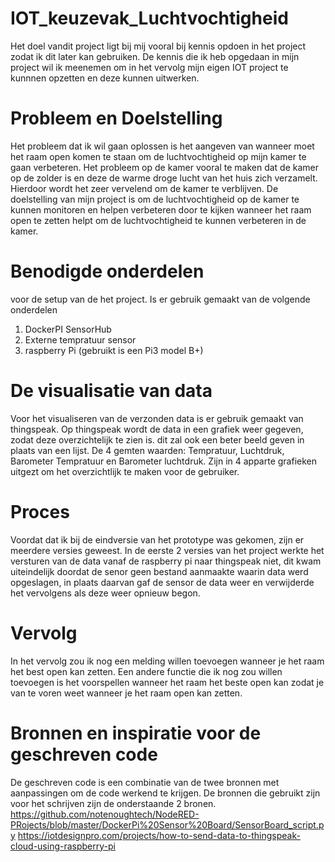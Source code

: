 # IOT_keuzevak_Luchtvochtigheid
Het doel vandit project ligt bij mij vooral bij kennis opdoen in het project zodat ik dit later kan gebruiken. De kennis die ik heb opgedaan in mijn project wil ik meenemen om in het vervolg mijn eigen IOT project te kunnnen opzetten en deze kunnen uitwerken.

# Probleem en Doelstelling
Het probleem dat ik wil gaan oplossen is het aangeven van wanneer moet het raam open komen te staan om de luchtvochtigheid op mijn kamer te gaan verbeteren. Het probleem op de kamer vooral te maken dat de kamer op de zolder is en deze de warme droge lucht van het huis zich verzamelt. Hierdoor wordt het zeer vervelend om de kamer te verblijven. De doelstelling van mijn project is om de luchtvochtigheid op de kamer te kunnen monitoren en helpen verbeteren door te kijken wanneer het raam open te zetten helpt om de luchtvochtigheid te kunnen verbeteren in de kamer.

# Benodigde onderdelen
voor de setup van de het project. Is er gebruik gemaakt van de volgende onderdelen
  1. DockerPI SensorHub
  2. Externe tempratuur sensor
  3. raspberry Pi (gebruikt is een Pi3 model B+)

# De visualisatie van data
Voor het visualiseren van de verzonden data is er gebruik gemaakt van thingspeak. Op thingspeak wordt de data in een grafiek weer gegeven, zodat deze overzichtelijk te zien is. dit zal ook een beter beeld geven in plaats van een lijst. De 4 gemten waarden: Tempratuur, Luchtdruk, Barometer Tempratuur en Barometer luchtdruk. Zijn in 4 apparte grafieken uitgezt om het overzichtlijk te maken voor de gebruiker.

# Proces
Voordat dat ik bij de eindversie van het prototype was gekomen, zijn er meerdere versies geweest. In de eerste 2 versies van het project werkte het versturen van de data vanaf de raspberry pi naar thingspeak niet, dit kwam uiteindelijk doordat de senor geen bestand aanmaakte waarin data werd opgeslagen, in plaats daarvan gaf de sensor de data weer en verwijderde het vervolgens als deze weer opnieuw begon. 

# Vervolg
In het vervolg zou ik nog een melding willen toevoegen wanneer je het raam het best open kan zetten. Een andere functie die ik nog zou willen toevoegen is het voorspellen wanneer het raam het beste open kan zodat je van te voren weet wanneer je het raam open kan zetten.

# Bronnen en inspiratie voor de geschreven code
De geschreven code is een combinatie van de twee bronnen met aanpassingen om de code werkend te krijgen. De bronnen die gebruikt zijn voor het schrijven zijn de onderstaande 2 bronen.
https://github.com/notenoughtech/NodeRED-PRojects/blob/master/DockerPi%20Sensor%20Board/SensorBoard_script.py
https://iotdesignpro.com/projects/how-to-send-data-to-thingspeak-cloud-using-raspberry-pi

